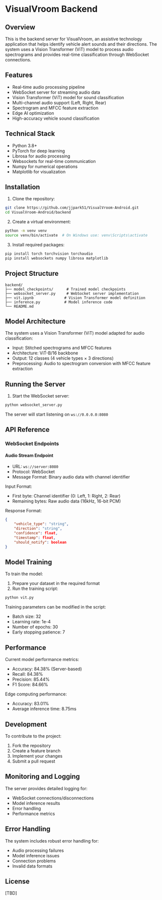 
# VisualVroom Backend

## Overview
This is the backend server for VisualVroom, an assistive technology application that helps identify vehicle alert sounds and their directions. The system uses a Vision Transformer (ViT) model to process audio spectrograms and provides real-time classification through WebSocket connections.

## Features
- Real-time audio processing pipeline
- WebSocket server for streaming audio data
- Vision Transformer (ViT) model for sound classification
- Multi-channel audio support (Left, Right, Rear)
- Spectrogram and MFCC feature extraction
- Edge AI optimization
- High-accuracy vehicle sound classification

## Technical Stack
- Python 3.8+
- PyTorch for deep learning
- Librosa for audio processing
- Websockets for real-time communication
- Numpy for numerical operations
- Matplotlib for visualization

## Installation

1. Clone the repository:
```bash
git clone https://github.com/jjpark51/VisualVroom-Android.git
cd VisualVroom-Android/backend
```

2. Create a virtual environment:
```bash
python -m venv venv
source venv/bin/activate  # On Windows use: venv\Scripts\activate
```

3. Install required packages:
```bash
pip install torch torchvision torchaudio
pip install websockets numpy librosa matplotlib
```

## Project Structure
```
backend/
├── model_checkpoints/      # Trained model checkpoints
├── websocket_server.py     # WebSocket server implementation
├── vit.ipynb              # Vision Transformer model definition
├── inference.py           # Model inference code
└── README.md
```

## Model Architecture
The system uses a Vision Transformer (ViT) model adapted for audio classification:
- Input: Stitched spectrograms and MFCC features
- Architecture: ViT-B/16 backbone
- Output: 12 classes (4 vehicle types × 3 directions)
- Preprocessing: Audio to spectrogram conversion with MFCC feature extraction

## Running the Server

1. Start the WebSocket server:
```bash
python websocket_server.py
```

The server will start listening on `ws://0.0.0.0:8080`

## API Reference

### WebSocket Endpoints

#### Audio Stream Endpoint
- URL: `ws://server:8080`
- Protocol: WebSocket
- Message Format: Binary audio data with channel identifier

Input Format:
- First byte: Channel identifier (0: Left, 1: Right, 2: Rear)
- Remaining bytes: Raw audio data (16kHz, 16-bit PCM)

Response Format:
```json
{
    "vehicle_type": "string",
    "direction": "string",
    "confidence": float,
    "timestamp": float,
    "should_notify": boolean
}
```

## Model Training

To train the model:

1. Prepare your dataset in the required format
2. Run the training script:
```bash
python vit.py
```

Training parameters can be modified in the script:
- Batch size: 32
- Learning rate: 1e-4
- Number of epochs: 30
- Early stopping patience: 7

## Performance

Current model performance metrics:
- Accuracy: 84.38% (Server-based)
- Recall: 84.38%
- Precision: 85.44%
- F1 Score: 84.66%

Edge computing performance:
- Accuracy: 83.01%
- Average inference time: 8.75ms

## Development

To contribute to the project:

1. Fork the repository
2. Create a feature branch
3. Implement your changes
4. Submit a pull request

## Monitoring and Logging

The server provides detailed logging for:
- WebSocket connections/disconnections
- Model inference results
- Error handling
- Performance metrics

## Error Handling

The system includes robust error handling for:
- Audio processing failures
- Model inference issues
- Connection problems
- Invalid data formats

## License
[TBD]



